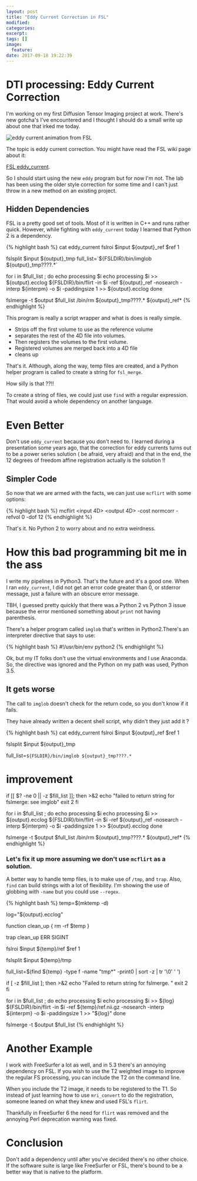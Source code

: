 ```yaml
---
layout: post
title: "Eddy Current Correction in FSL"
modified:
categories:
excerpt:
tags: []
image:
  feature:
date: 2017-09-18 19:22:39
---
```


# DTI processing: Eddy Current Correction
I'm working on my first Diffusion Tensor Imaging project at work. There's new
gotcha's I've encountered and I thought I should do a small write up about one
that irked me today.

![eddy current animation from FSL](http://4.bp.blogspot.com/-pKxLdBQVDeI/Vg1B1q-I_gI/AAAAAAAADS0/Fs-KalhMqk8/s1600/before_after_hcp_v4.gif)

The topic is eddy current correction. You might have read the FSL wiki page
about it:

[FSL eddy_current](200~https://fsl.fmrib.ox.ac.uk/fsl/fslwiki/FDT/UserGuide#Eddy_Current_Correction).

So I should start using the new `eddy` program but for now I'm not. The lab has
been using the older style correction for some time and I can't just throw in a
new method on an existing project.

## Hidden Dependencies
FSL is a pretty good set of tools. Most of it is written in C++ and runs rather
quick. However, while fighting with `eddy_current` today I learned that Python
2 is a dependency.

{% highlight bash %}
cat eddy_current
fslroi $input ${output}_ref $ref 1

fslsplit $input ${output}_tmp
full_list=`${FSLDIR}/bin/imglob ${output}_tmp????.*`

for i in $full_list ; do
    echo processing $i
    echo processing $i >> ${output}.ecclog
    ${FSLDIR}/bin/flirt -in $i -ref ${output}_ref -nosearch -interp ${interpm} -o $i -paddingsize 1 >> ${output}.ecclog
done

fslmerge -t $output $full_list
/bin/rm ${output}_tmp????.* ${output}_ref*
{% endhighlight %}

This program is really a script wrapper and what is does is really simple.

   * Strips off the first volume to use as the reference volume
   * separates the rest of the 4D file into volumes.
   * Then registers the volumes to the first volume.
   * Registered volumes are merged back into a 4D file
   * cleans up

That's it. Although, along the way, temp files are created, and a Python helper
program is called to create a string for `fsl_merge`.

How silly is that ??!!

To create a string of files, we could just use `find` with a regular
expression. That would avoid a whole dependency on another language.

# Even Better
Don't use `eddy_current` because you don't need to. I learned during a
presentation some years ago, that the correction for eddy currents turns out to
be a power series solution ( be afraid, very afraid) and that in the end, the
12 degrees of freedom affine registration actually is the solution !!

## Simpler Code
So now that we are armed with the facts, we can just use `mcflirt` with some options:

{% highlight bash %}
mcflirt <input 4D> <output 4D> -cost normcorr -refvol 0 -dof 12
{% endhighlight %}

That's it. No Python 2 to worry about and no extra weirdness.

# How this bad programming bit me in the ass
I write my pipelines in Python3. That's the future and it's a good one. When I
ran `eddy_current`, I did not get an error code greater than 0, or stderror
message, just a failure with an obscure error message.

TBH, I guessed pretty quickly that there was a Python 2 vs Python 3 issue
because the error mentioned something about `print` not having parenthesis.

There's a helper program called `imglob` that's written in Python2.There's an
interpreter directive that says to use:

{% highlight bash %}
#!/usr/bin/env python2
{% endhighlight %}

Ok, but my IT folks don't use the virtual environments and I use Anaconda. So,
the directive was ignored and the Python on my path was used, Python 3.5.

## It gets worse
The call to `imglob` doesn't check for the return code, so you don't know if it
fails.

They have already written a decent shell script, why didn't they just add it ?

{% highlight bash %}
cat eddy_current
fslroi $input ${output}_ref $ref 1

fslsplit $input ${output}_tmp

full_list=`${FSLDIR}/bin/imglob ${output}_tmp????.*`
# improvement
if [[ $? -ne 0 || -z $fill_list ]]; then
    >&2 echo "failed to return string for fslmerge: see imglob"
    exit 2
fi

for i in $full_list ; do
    echo processing $i
    echo processing $i >> ${output}.ecclog
    ${FSLDIR}/bin/flirt -in $i -ref ${output}_ref -nosearch -interp ${interpm} -o $i -paddingsize 1 >> ${output}.ecclog
done

fslmerge -t $output $full_list
/bin/rm ${output}_tmp????.* ${output}_ref*
{% endhighlight %}

### Let's fix it up more assuming we don't use `mcflirt` as a solution.
A better way to handle temp files, is to make use of `/tmp`, and `trap`.
Also, `find` can build strings with a lot of flexibility. I'm showing the use of globbing
with `-name` but you could use `--regex`.

{% highlight bash %}
temp=$(mktemp -d)

log="${output}.ecclog"

function clean_up
{
    rm -rf $temp
}

trap clean_up ERR SIGINT

fslroi $input ${temp}/ref $ref 1

fslsplit $input ${temp}/tmp

full_list=$(find ${temp} -type f -name "tmp*" -print0 | sort -z | tr '\0' ' ')

if [ -z $fill_list ]; then
    >&2 echo "Failed to return string for fslmerge. "
    exit 2
fi

for i in $full_list ; do
    echo processing $i
    echo processing $i >> ${log}
    ${FSLDIR}/bin/flirt -in $i -ref ${temp}/ref.nii.gz -nosearch -interp ${interpm} -o $i -paddingsize 1 >> "${log}"
done

fslmerge -t $output $full_list
{% endhighlight %}


# Another Example
I work with FreeSurfer a lot as well, and in 5.3 there's an annoying dependency
on FSL. If you wish to use the T2 weighted image to improve the regular FS
processing, you can include the T2 on the command line.

When you include the T2 image, it needs to be registered to the T1. So instead
of just learning how to use `mri_convert` to do the registration, someone
leaned on what they knew and used FSL's `flirt`.

Thankfully in FreeSurfer 6 the need for `flirt` was removed and the annoying
Perl deprecation warning was fixed.

# Conclusion
Don't add a dependency until after you've decided there's no other choice. If
the software suite is large like FreeSurfer or FSL, there's bound to be a
better way that is native to the platform.
